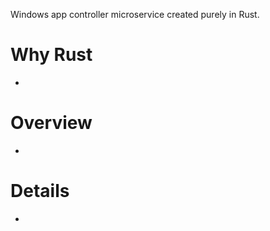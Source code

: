 Windows app controller microservice created purely in Rust.

# Why Rust
*

# Overview
*

# Details
*
